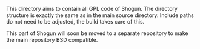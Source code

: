 This directory aims to contain all GPL code of Shogun.
The directory structure is exactly the same as in the main source directory.
Include paths do not need to be adjusted, the build takes care of this.

This part of Shogun will soon be moved to a separate repository to make the main repository BSD compatible.
